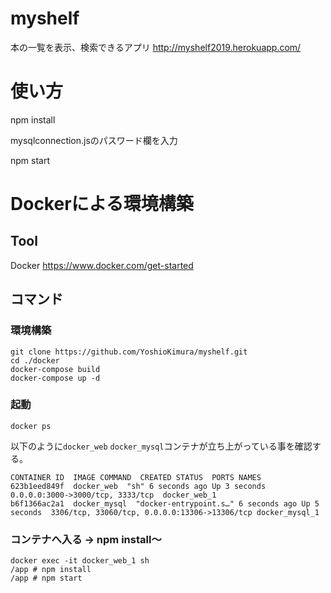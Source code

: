 # myshelf

本の一覧を表示、検索できるアプリ
http://myshelf2019.herokuapp.com/

# 使い方

npm install

mysqlconnection.jsのパスワード欄を入力

npm start

# Dockerによる環境構築
## Tool

Docker
https://www.docker.com/get-started

## コマンド
### 環境構築
```
git clone https://github.com/YoshioKimura/myshelf.git
cd ./docker
docker-compose build
docker-compose up -d
```

### 起動
```
docker ps
```
以下のように`docker_web` `docker_mysql`コンテナが立ち上がっている事を確認する。
```
CONTAINER ID  IMAGE COMMAND  CREATED STATUS  PORTS NAMES
623b1eed849f  docker_web  "sh" 6 seconds ago Up 3 seconds  0.0.0.0:3000->3000/tcp, 3333/tcp  docker_web_1
b6f1366ac2a1  docker_mysql  "docker-entrypoint.s…" 6 seconds ago Up 5 seconds  3306/tcp, 33060/tcp, 0.0.0.0:13306->13306/tcp docker_mysql_1
```

### コンテナへ入る -> npm install〜
```
docker exec -it docker_web_1 sh
/app # npm install
/app # npm start
